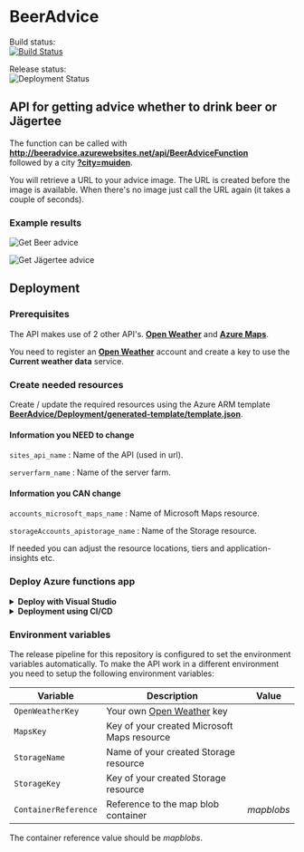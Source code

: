 # BeerAdvice

Build status:  
[![Build Status](https://dev.azure.com/560831/BeerAdvice/_apis/build/status/martinstork.BeerAdvice?branchName=master)](https://dev.azure.com/560831/BeerAdvice/_build/latest?definitionId=3&branchName=master)

Release status:  
![Deployment Status](https://vsrm.dev.azure.com/560831/_apis/public/Release/badge/44509042-753a-44e0-b515-2a00e8989605/2/2)

## API for getting advice whether to drink beer or Jägertee

The function can be called with **http://beeradvice.azurewebsites.net/api/BeerAdviceFunction**  
followed by a city [**?city=muiden**](http://beeradvice.azurewebsites.net/api/BeerAdviceFunction?city=muiden).

You will retrieve a URL to your advice image. The URL is created before the image is available. When there's no image just call the URL again (it takes a couple of seconds).


### Example results

![Get Beer advice](https://i.imgur.com/zntmPLj.png)

![Get Jägertee advice](https://i.imgur.com/RIkD11W.png)


## Deployment

### Prerequisites
The API makes use of 2 other API's. [**Open Weather**](https://openweathermap.org) and [**Azure Maps**]("").

You need to register an [**Open Weather**](https://openweathermap.org) account and create a key to use the **Current weather data** service.


### Create needed resources
Create / update the required resources using the Azure ARM template [**BeerAdvice/Deployment/generated-template/template.json**](https://github.com/martinstork/BeerAdvice/blob/master/BeerAdvice/Deployment/generated-template/template.json). 


#### Information you NEED to change
`sites_api_name` : Name of the API (used in url).

`serverfarm_name` : Name of the server farm.


#### Information you CAN change
`accounts_microsoft_maps_name` : Name of Microsoft Maps resource.

`storageAccounts_apistorage_name` : Name of the Storage resource.

If needed you can adjust the resource locations, tiers and application-insights etc.

### Deploy Azure functions app
<details><summary><b>Deploy with Visual Studio</b></summary>
Sign in to the Microsoft account on which the resources are created and simply select publish to Azure.

Select an Azure App Service and you're done.

![Screenshot](https://i.imgur.com/rxiijEs.png)
</details>

<details><summary><b>Deployment using CI/CD</b></summary>
This repository is configured with a build and release pipeline. Every time the master branch gets updated a build will automatically follow.
If this build succeeds a release will follow (README.md changes are ignored).

**Build pipeline:**
[BeerAdvice/azure-pipelines](https://github.com/martinstork/BeerAdvice/blob/master/azure-pipelines.yml)

**Release pipeline:**

![Screenshot](https://i.imgur.com/3q8i8dq.png)

</details>

### Environment variables
The release pipeline for this repository is configured to set the environment variables automatically.
To make the API work in a different environment you need to setup the following environment variables:

| Variable | Description | Value |
| --- | --- | --- |
| `OpenWeatherKey` | Your own [Open Weather](https://openweathermap.org) key|
| `MapsKey` | Key of your created Microsoft Maps resource |
| `StorageName` | Name of your created Storage resource |
| `StorageKey` | Key of your created Storage resource | 
| `ContainerReference` | Reference to the map blob container | *mapblobs* |

The container reference value should be *mapblobs*.